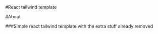 #React tailwind template

#About

###Simple react tailwind template with the extra stuff already removed
